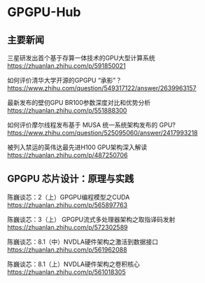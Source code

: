 # GPGPU-Hub

## 主要新闻 

三星研发出首个基于存算一体技术的GPU大型计算系统  https://zhuanlan.zhihu.com/p/591850021

如何评价清华大学开源的GPGPU “承影”？  https://www.zhihu.com/question/549317122/answer/2639963157

最新发布的壁仞GPU BR100参数深度对比和优势分析  https://zhuanlan.zhihu.com/p/551888300

如何评价摩尔线程发布基于 MUSA 统一系统架构发布的 GPU?  https://www.zhihu.com/question/525095060/answer/2417993218

被列入禁运的英伟达最先进H100 GPU架构深入解读  https://zhuanlan.zhihu.com/p/487250706


## GPGPU 芯片设计：原理与实践

陈巍谈芯：2（上）GPGPU编程模型之CUDA  https://zhuanlan.zhihu.com/p/565897763

陈巍谈芯：3（上） GPGPU流式多处理器架构之取指译码发射  https://zhuanlan.zhihu.com/p/572302589

陈巍谈芯：8.1（中）NVDLA硬件架构之激活到数据接口  https://zhuanlan.zhihu.com/p/561962088

陈巍谈芯：8.1（上）NVDLA硬件架构之卷积核心  https://zhuanlan.zhihu.com/p/561018305
